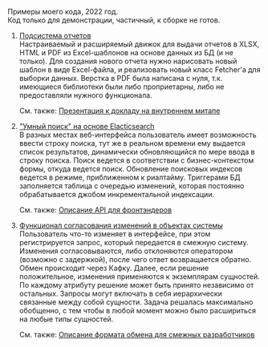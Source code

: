 Примеры моего кода, 2022 год.  
Код только для демонстрации, частичный, к сборке не готов.

1. [Подсистема отчетов](/kotlin/com/groupstp/dsp/reporting)  
   Настраиваемый и расширяемый движок для выдачи отчетов в XLSX, HTML и PDF из Excel-шаблонов на основе данных из БД (и не только).
   Для создания нового отчета нужно нарисовать новый шаблон в виде Excel-файла, и реализовать новый класс Fetcher'а для выборки данных.
   Верстка в PDF была написана с нуля, т.к. имеющиеся библиотеки были либо проприетарны, либо не предоставляли нужного функционала.
   
   См. также: [Презентация к докладу на внутреннем митапе](/doc/%D0%94%D0%B2%D0%B8%D0%B6%D0%BE%D0%BA%20%D0%BE%D1%82%D1%87%D0%B5%D1%82%D0%BE%D0%B2.odp)

3. ["Умный поиск" на основе Elacticsearch](/kotlin/com/groupstp/dsp/smartsearch)  
   В разных местах веб-интерфейса пользователь имеет возможность ввести строку поиска, тут же в реальном времени ему выдается список результатов, динамически обновляющийся по мере ввода в строку поиска. Поиск ведется в соответствии с бизнес-контекстом формы, откуда ведется поиск.
   Обновление поисковых индексов ведется в режиме, приближенном к риалтайму. Триггерами БД заполняется таблица с очередью изменений, которая постоянно обрабатывается джобом инкрементальной индексации.
   
   См. также: [Описание API для фронтэндеров](/doc/%D0%9F%D0%BE%D0%B8%D1%81%D0%BA%20%D0%BF%D0%BE%20%D1%81%D1%83%D1%89%D0%BD%D0%BE%D1%81%D1%82%D1%8F%D0%BC%202.0%20(SmartSearch).pdf)

5. [Функционал согласования изменений в объектах системы](/kotlin/com/groupstp/dsp/changerequest)  
   Пользователь что-то  изменяет в интерфейсе, при этом регистрируется запрос, который передается в смежную систему. Изменения согласовываются, либо отклоняются оператором (возможно с задержкой), после чего ответ возвращается обратно. Обмен происходит через Кафку. Далее, если решение положительное, изменения применяются к экземплярам сущностей.
   По каждому атрибуту решение может быть принято независимо от остальных. Запросы могут включать в себя иерархически связанные между собой сущности.
   Задача решалась максимально обобщенно, с тем чтобы в любой момент можно было расшириться на любые типы сущностей.
   
   См. также: [Описание формата обмена для смежных разработчиков](/doc/%D0%A1%D0%BE%D0%B3%D0%BB%D0%B0%D1%81%D0%BE%D0%B2%D0%B0%D0%BD%D0%B8%D0%B5%20%D0%B8%D0%B7%D0%BC%D0%B5%D0%BD%D0%B5%D0%BD%D0%B8%D0%B9%2C%20%D1%84%D0%BE%D1%80%D0%BC%D0%B0%D1%82%20%D0%BE%D0%B1%D0%BC%D0%B5%D0%BD%D0%B0.pdf)
